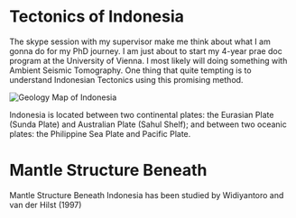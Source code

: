 # Tectonics of Indonesia

The skype session with my supervisor make me think about what I am gonna do for my PhD journey. I am just about to start my 4-year prae doc program at the University of Vienna. I most likely will doing something with Ambient Seismic Tomography. One thing that quite tempting is to understand Indonesian Tectonics using this promising method.  

![Geology Map of Indonesia](https://upload.wikimedia.org/wikipedia/commons/thumb/3/3e/Geology_indonesia_map.jpg/800px-Geology_indonesia_map.jpg)

Indonesia is located between two continental plates: the Eurasian Plate (Sunda Plate) and Australian Plate (Sahul Shelf); and between two oceanic plates: the Philippine Sea Plate and Pacific Plate.  

# Mantle Structure Beneath
Mantle Structure Beneath Indonesia has been studied by Widiyantoro and van der Hilst (1997) 
